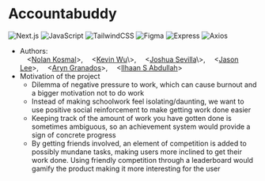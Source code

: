# Accountabuddy

![Next.js](https://img.shields.io/badge/next.js-000000?style=for-the-badge&logo=nextdotjs&logoColor=white)
![JavaScript](https://img.shields.io/badge/javascript-%23323330.svg?style=for-the-badge&logo=javascript&logoColor=%23F7DF1E)
![TailwindCSS](https://img.shields.io/badge/tailwindcss-%2338B2AC.svg?style=for-the-badge&logo=tailwind-css&logoColor=white)
![Figma](https://img.shields.io/badge/figma-%23F24E1E.svg?style=for-the-badge&logo=figma&logoColor=white)
![Express](https://img.shields.io/badge/Express.js-000000?style=for-the-badge&logo=figma&logoColor=white)
![Axios](https://img.shields.io/badge/axios.js-854195?style=for-the-badge&logo=figma&logoColor=white)
 
*  Authors: <br>
&emsp;\<[Nolan Kosmal](https://github.com/Mightymango1)\>, 
&emsp;\<[Kevin Wu](https://github.com/mononomon](https://github.com/KevinWu085))\>, 
&emsp;\<[Joshua Sevilla](https://github.com/lowbabun](https://github.com/Joshuahsevilla))\>, 
&emsp;\<[Jason Lee](https://github.com/jalee314)\>, 
&emsp;\<[Aryn Granados](https://github.com/ArynGrand)\>, 
&emsp;\<[Ilhaan S Abdullah]()\>
* Motivation of the project 
  -  Dilemma of negative pressure to work, which can cause burnout and a bigger motivation not to do work
  -  Instead of making schoolwork feel isolating/daunting, we want to use positive social reinforcement to make getting work done easier
  -  Keeping track of the amount of work you have gotten done is sometimes ambiguous, so an achievement system would provide a sign of concrete progress
  -  By getting friends involved, an element of competition is added to possibly mundane tasks, making users more inclined to get their work done.  Using friendly competition through a leaderboard would gamify the product making it more interesting for the user



